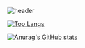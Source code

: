 ![header](https://capsule-render.vercel.app/api?type=waving&height=200&text=Hello,I'm%20eemdeeks!&fontAlign=40&fontAlignY=40&color=gradient)

[![Top Langs](https://github-readme-stats.vercel.app/api/top-langs/?username=eemdeeks)](https://github.com/eemdeeks/github-readme-stats)

[![Anurag's GitHub stats](https://github-readme-stats.vercel.app/api?username=eemdeeks)](https://github.com/eemdeeks/github-readme-stats)

